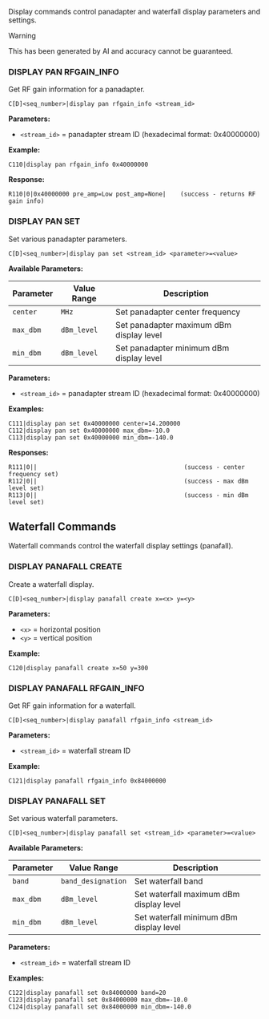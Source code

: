 Display commands control panadapter and waterfall display parameters and settings.

> [!WARNING]
> This has been generated by AI and accuracy cannot be guaranteed.

### DISPLAY PAN RFGAIN_INFO

Get RF gain information for a panadapter.

```
C[D]<seq_number>|display pan rfgain_info <stream_id>
```

**Parameters:**
- `<stream_id>` = panadapter stream ID (hexadecimal format: 0x40000000)

**Example:**
```
C110|display pan rfgain_info 0x40000000
```

**Response:**
```
R110|0|0x40000000 pre_amp=Low post_amp=None|    (success - returns RF gain info)
```

### DISPLAY PAN SET

Set various panadapter parameters.

```
C[D]<seq_number>|display pan set <stream_id> <parameter>=<value>
```

**Available Parameters:**

| Parameter | Value Range | Description |
|-----------|-------------|-------------|
| `center` | `MHz` | Set panadapter center frequency |
| `max_dbm` | `dBm_level` | Set panadapter maximum dBm display level |
| `min_dbm` | `dBm_level` | Set panadapter minimum dBm display level |

**Parameters:**
- `<stream_id>` = panadapter stream ID (hexadecimal format: 0x40000000)

**Examples:**
```
C111|display pan set 0x40000000 center=14.200000
C112|display pan set 0x40000000 max_dbm=-10.0
C113|display pan set 0x40000000 min_dbm=-140.0
```

**Responses:**
```
R111|0||                                         (success - center frequency set)
R112|0||                                         (success - max dBm level set)
R113|0||                                         (success - min dBm level set)
```

## Waterfall Commands

Waterfall commands control the waterfall display settings (panafall).

### DISPLAY PANAFALL CREATE

Create a waterfall display.

```
C[D]<seq_number>|display panafall create x=<x> y=<y>
```

**Parameters:**
- `<x>` = horizontal position
- `<y>` = vertical position

**Example:**
```
C120|display panafall create x=50 y=300
```

### DISPLAY PANAFALL RFGAIN_INFO

Get RF gain information for a waterfall.

```
C[D]<seq_number>|display panafall rfgain_info <stream_id>
```

**Parameters:**
- `<stream_id>` = waterfall stream ID

**Example:**
```
C121|display panafall rfgain_info 0x84000000
```

### DISPLAY PANAFALL SET

Set various waterfall parameters.

```
C[D]<seq_number>|display panafall set <stream_id> <parameter>=<value>
```

**Available Parameters:**

| Parameter | Value Range | Description |
|-----------|-------------|-------------|
| `band` | `band_designation` | Set waterfall band |
| `max_dbm` | `dBm_level` | Set waterfall maximum dBm display level |
| `min_dbm` | `dBm_level` | Set waterfall minimum dBm display level |

**Parameters:**
- `<stream_id>` = waterfall stream ID

**Examples:**
```
C122|display panafall set 0x84000000 band=20
C123|display panafall set 0x84000000 max_dbm=-10.0
C124|display panafall set 0x84000000 min_dbm=-140.0
```